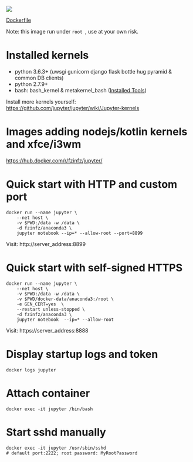 [![](https://images.microbadger.com/badges/image/fzinfz/anaconda3.svg)](https://microbadger.com/images/fzinfz/anaconda3 "Get your own image badge on microbadger.com") 

[Dockerfile](https://github.com/fzinfz/docker-images/blob/master/anaconda3/Dockerfile)

Note: this image run under `root `, use at your own risk.

# Installed kernels
- python 3.6.3+ (uwsgi gunicorn django flask bottle hug pyramid & common DB clients)
- python 2.7.9+
- bash: bash_kernel & metakernel_bash ([Installed Tools](https://github.com/fzinfz/scripts/blob/master/install-tools.sh))

Install more kernels yourself: 
https://github.com/jupyter/jupyter/wiki/Jupyter-kernels

# Images adding nodejs/kotlin kernels and xfce/i3wm
https://hub.docker.com/r/fzinfz/jupyter/

# Quick start with HTTP and custom port
```
docker run --name jupyter \
    --net host \
    -v $PWD:/data -w /data \
    -d fzinfz/anaconda3 \
    jupyter notebook --ip=* --allow-root --port=8899
```
Visit: http://server_address:8899

# Quick start with self-signed HTTPS
```
docker run --name jupyter \
    --net host \
    -v $PWD:/data -w /data \
    -v $PWD/docker-data/anaconda3:/root \
    -e GEN_CERT=yes  \
    --restart unless-stopped \
    -d fzinfz/anaconda3 \
    jupyter notebook  --ip=* --allow-root
```

Visit: https://server_address:8888

# Display startup logs and token
    docker logs jupyter

# Attach container
    docker exec -it jupyter /bin/bash

# Start sshd manually
	docker exec -it jupyter /usr/sbin/sshd 
    # default port:2222; root password: MyRootPassword